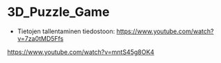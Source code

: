 # 3D_Puzzle_Game

- Tietojen tallentaminen tiedostoon:
https://www.youtube.com/watch?v=7za0tMD5Ffs
 
https://www.youtube.com/watch?v=mntS45g8OK4
